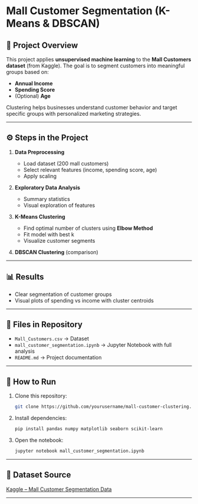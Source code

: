 
# Mall Customer Segmentation (K-Means & DBSCAN)

## 📌 Project Overview

This project applies **unsupervised machine learning** to the **Mall Customers dataset** (from Kaggle).
The goal is to segment customers into meaningful groups based on:

* **Annual Income**
* **Spending Score**
* (Optional) **Age**

Clustering helps businesses understand customer behavior and target specific groups with personalized marketing strategies.

---

## ⚙️ Steps in the Project

1. **Data Preprocessing**

   * Load dataset (200 mall customers)
   * Select relevant features (income, spending score, age)
   * Apply scaling

2. **Exploratory Data Analysis**

   * Summary statistics
   * Visual exploration of features

3. **K-Means Clustering**

   * Find optimal number of clusters using **Elbow Method**
   * Fit model with best k
   * Visualize customer segments

4. **DBSCAN Clustering** (comparison)

---

## 📊 Results

* Clear segmentation of customer groups
* Visual plots of spending vs income with cluster centroids

---

## 📂 Files in Repository

* `Mall_Customers.csv` → Dataset
* `mall_customer_segmentation.ipynb` → Jupyter Notebook with full analysis
* `README.md` → Project documentation

---

## 🚀 How to Run

1. Clone this repository:

   ```bash
   git clone https://github.com/yourusername/mall-customer-clustering.git
   ```
2. Install dependencies:

   ```bash
   pip install pandas numpy matplotlib seaborn scikit-learn
   ```
3. Open the notebook:

   ```bash
   jupyter notebook mall_customer_segmentation.ipynb
   ```

---

## 📌 Dataset Source

[Kaggle – Mall Customer Segmentation Data](https://www.kaggle.com/datasets/vjchoudhary7/customer-segmentation-tutorial-in-python)

---
